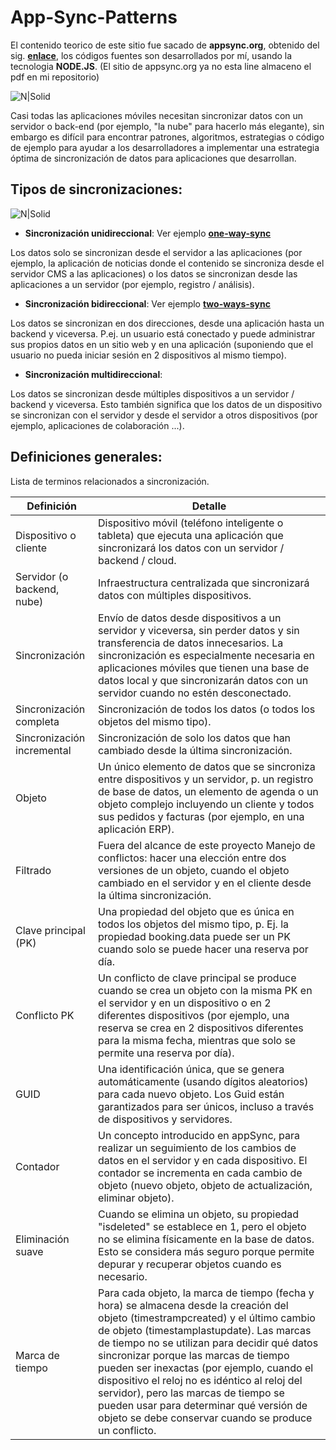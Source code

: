 # App-Sync-Patterns
El contenido teorico de este sitio fue sacado de **appsync.org**, obtenido del sig. **[enlace]**, los códigos fuentes son desarrollados por mí, usando la tecnologia **NODE.JS**. (El sitio de appsync.org ya no esta line almaceno el pdf en mi repositorio)

[enlace]:https://github.com/damiancipolat/App-Sync-Patterns/blob/master/appsync.pdf

![N|Solid](http://damiancipolat.com/webFiles/appsync.png)

Casi todas las aplicaciones móviles necesitan sincronizar datos con un servidor o back-end (por ejemplo, "la nube" para hacerlo más elegante), sin embargo es difícil para encontrar patrones, algoritmos, estrategias o código de ejemplo para ayudar a los desarrolladores a implementar una estrategia óptima de sincronización de datos para aplicaciones que desarrollan.

## Tipos de sincronizaciones:
![N|Solid](http://damiancipolat.com/webFiles/appsync2.png)

[one-way-sync]:https://github.com/damiancipolat/App-Sync-Patterns/tree/master/one-way-sync
[two-ways-sync]:https://github.com/damiancipolat/App-Sync-Patterns/tree/master/two-way-sync-bikes

- **Sincronización unidireccional**: Ver ejemplo **[one-way-sync]**

Los datos solo se sincronizan desde el servidor a las aplicaciones (por ejemplo, la aplicación de noticias donde el contenido se sincroniza desde el servidor CMS a las aplicaciones) o los datos se sincronizan desde las aplicaciones a un servidor (por ejemplo, registro / análisis).

- **Sincronización bidireccional**: Ver ejemplo **[two-ways-sync]** 

Los datos se sincronizan en dos direcciones, desde una aplicación hasta un backend y viceversa. P.ej. un usuario está conectado y puede administrar sus propios datos en un sitio web y en una aplicación (suponiendo que el usuario no pueda iniciar sesión en 2 dispositivos al mismo tiempo).

- **Sincronización multidireccional**: 

Los datos se sincronizan desde múltiples dispositivos a un servidor / backend y viceversa. Esto también significa que los datos de un dispositivo se sincronizan con el servidor y desde el servidor a otros dispositivos (por ejemplo, aplicaciones de colaboración ...).

## Definiciones generales:
Lista de terminos relacionados a sincronización.

| Definición | Detalle |
|---|---|
| Dispositivo o cliente | Dispositivo móvil (teléfono inteligente o tableta) que ejecuta una aplicación que sincronizará los datos con un servidor / backend / cloud. |
| Servidor (o backend, nube) | Infraestructura centralizada que sincronizará datos con múltiples dispositivos. |
| Sincronización | Envío de datos desde dispositivos a un servidor y viceversa, sin perder datos y sin transferencia de datos innecesarios. La sincronización es especialmente necesaria en aplicaciones móviles que tienen una base de datos local y que sincronizarán datos con un servidor cuando no estén desconectado.|
| Sincronización completa | Sincronización de todos los datos (o todos los objetos del mismo tipo). |
| Sincronización incremental | Sincronización de solo los datos que han cambiado desde la última sincronización. |
| Objeto | Un único elemento de datos que se sincroniza entre dispositivos y un servidor, p. un registro de base de datos, un elemento de agenda o un objeto complejo incluyendo un cliente y todos sus pedidos y facturas (por ejemplo, en una aplicación ERP). |
| Filtrado | Fuera del alcance de este proyecto Manejo de conflictos: hacer una elección entre dos versiones de un objeto, cuando el objeto cambiado en el servidor y en el cliente desde la última sincronización. |
| Clave principal (PK) | Una propiedad del objeto que es única en todos los objetos del mismo tipo, p. Ej. la propiedad booking.data puede ser un PK cuando solo se puede hacer una reserva por día.|
| Conflicto PK | Un conflicto de clave principal se produce cuando se crea un objeto con la misma PK en el servidor y en un dispositivo o en 2 diferentes dispositivos (por ejemplo, una reserva se crea en 2 dispositivos diferentes para la misma fecha, mientras que solo se permite una reserva por día). |
| GUID | Una identificación única, que se genera automáticamente (usando dígitos aleatorios) para cada nuevo objeto. Los Guid están garantizados para ser únicos, incluso a través de dispositivos y servidores. |
| Contador | Un concepto introducido en appSync, para realizar un seguimiento de los cambios de datos en el servidor y en cada dispositivo. El contador se incrementa en cada cambio de objeto (nuevo objeto, objeto de actualización, eliminar objeto). |
| Eliminación suave | Cuando se elimina un objeto, su propiedad "isdeleted" se establece en 1, pero el objeto no se elimina físicamente en la base de datos. Esto se considera más seguro porque permite depurar y recuperar objetos cuando es necesario. |
| Marca de tiempo | Para cada objeto, la marca de tiempo (fecha y hora) se almacena desde la creación del objeto (timestrampcreated) y el último cambio de objeto (timestamplastupdate). Las marcas de tiempo no se utilizan para decidir qué datos sincronizar porque las marcas de tiempo pueden ser inexactas (por ejemplo, cuando el dispositivo el reloj no es idéntico al reloj del servidor), pero las marcas de tiempo se pueden usar para determinar qué versión de objeto se debe conservar cuando se produce un conflicto. |
